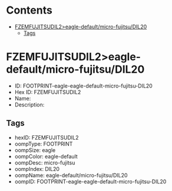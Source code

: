 



Contents
========

* [FZEMFUJITSUDIL2>eagle-default/micro-fujitsu/DIL20](#fzemfujitsudil2eagle-defaultmicro-fujitsudil20)
	* [Tags](#tags)

# FZEMFUJITSUDIL2>eagle-default/micro-fujitsu/DIL20

- ID: FOOTPRINT-eagle-eagle-default-micro-fujitsu-DIL20
- Hex ID: FZEMFUJITSUDIL2
- Name: 
- Description: 

## Tags

- hexID: FZEMFUJITSUDIL2
- oompType: FOOTPRINT
- oompSize: eagle
- oompColor: eagle-default
- oompDesc: micro-fujitsu
- oompIndex: DIL20
- oompName: eagle-default/micro-fujitsu/DIL20
- oompID: FOOTPRINT-eagle-eagle-default-micro-fujitsu-DIL20
